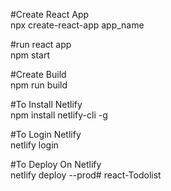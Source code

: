 #Create React App
<br>
npx create-react-app app_name

#run react app
<br>
npm start

#Create Build
<br>
npm run build

#To Install Netlify
<br>
npm install netlify-cli -g

#To Login Netlify
<br>
netlify login

#To Deploy On Netlify
<br>
netlify deploy --prod# react-Todolist

